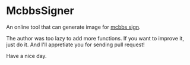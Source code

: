 # McbbsSigner
An online tool that can generate image for [mcbbs sign](http://www.mcbbs.net/thread-69533-1-1.html).

The author was too lazy to add more functions. If you want to improve it, just do it. And I'll appretiate you for sending pull request!

Have a nice day.